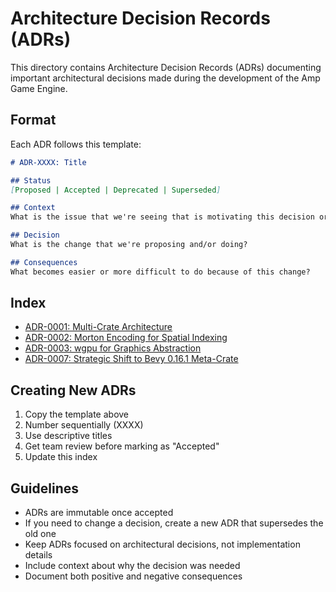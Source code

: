 # Architecture Decision Records (ADRs)

This directory contains Architecture Decision Records (ADRs) documenting important architectural decisions made during the development of the Amp Game Engine.

## Format

Each ADR follows this template:

```markdown
# ADR-XXXX: Title

## Status
[Proposed | Accepted | Deprecated | Superseded]

## Context
What is the issue that we're seeing that is motivating this decision or change?

## Decision
What is the change that we're proposing and/or doing?

## Consequences
What becomes easier or more difficult to do because of this change?
```

## Index

- [ADR-0001: Multi-Crate Architecture](0001-multi-crate-architecture.md)
- [ADR-0002: Morton Encoding for Spatial Indexing](0002-morton-encoding-spatial.md)
- [ADR-0003: wgpu for Graphics Abstraction](0003-wgpu-graphics-abstraction.md)
- [ADR-0007: Strategic Shift to Bevy 0.16.1 Meta-Crate](0007-strategic-shift-bevy-meta-crate.md)

## Creating New ADRs

1. Copy the template above
2. Number sequentially (XXXX)
3. Use descriptive titles
4. Get team review before marking as "Accepted"
5. Update this index

## Guidelines

- ADRs are immutable once accepted
- If you need to change a decision, create a new ADR that supersedes the old one
- Keep ADRs focused on architectural decisions, not implementation details
- Include context about why the decision was needed
- Document both positive and negative consequences
